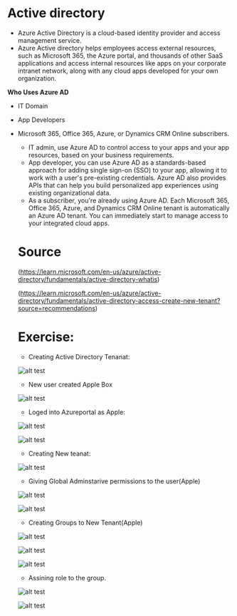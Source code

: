# Active directory

- Azure Active Directory is a cloud-based identity provider and access management service.
- Azure Active directory helps employees access external resources, such as Microsoft 365, the Azure portal, and thousands of other SaaS applications and access internal resources like apps on your corporate intranet network, along with any cloud apps developed for your own organization.

**Who Uses Azure AD**

- IT Domain
- App Developers
- Microsoft 365, Office 365, Azure, or Dynamics CRM Online subscribers.


    - IT admin, use Azure AD to control access to your apps and your app resources, based on your business requirements.
    - App developer, you can use Azure AD as a standards-based approach for adding single sign-on (SSO) to your app, allowing it to work with a user's pre-existing credentials. Azure AD also provides APIs that can help you build personalized app experiences using existing organizational data.
    - As a subscriber, you're already using Azure AD. Each Microsoft 365, Office 365, Azure, and Dynamics CRM Online tenant is automatically an Azure AD tenant. You can immediately start to manage access to your integrated cloud apps.


    # Source

    (https://learn.microsoft.com/en-us/azure/active-directory/fundamentals/active-directory-whatis)

    (https://learn.microsoft.com/en-us/azure/active-directory/fundamentals/active-directory-access-create-new-tenant?source=recommendations)


    # Exercise:

    - Creating Active Directory Tenanat:

    ![alt test](00_includes/Azure3week3/AD1newuser.png "AD1newuser.png")

    - New user created Apple Box

    ![alt test](../00_includes/Azure3week3/AD2newuseracc.png "AD2newuseracc.png")


    - Loged into Azureportal as Apple:


    ![alt test](../00_includes/Azure3week3/AD3appledirec.png "AD3appledirec.png")


    ![alt test](../00_includes/Azure3week3/AD4applerole.png "AD4applerole.png")

    - Creating New teanat:


    ![alt test](../00_includes/Azure3week3/AD5newten.png "AD5newten.png")


    - Giving Global Adminstarive permissions to the user(Apple)



    ![alt test](../00_includes/Azure3week3/AD6myorg.png "AD6myorg.png")



    ![alt test](../00_includes/Azure3week3/AD7glob.png "AD7glob.png")




    - Creating Groups to New Tenant(Apple)


    ![alt test](../00_includes/Azure3week3/AD1group.png "AD1group.png")


    ![alt test](../00_includes/Azure3week3/AD2groups.png "AD2groups.png")


    ![alt test](../00_includes/Azure3week3/AD3groups.png "AD3groups.png")


    - Assining role to the group.

    ![alt test](../00_includes/Azure3week3/AD4applerole.png "AD4applerole.png")



    ![alt test](../00_includes/Azure3week3/AD5groups.png "AD5groups.png")